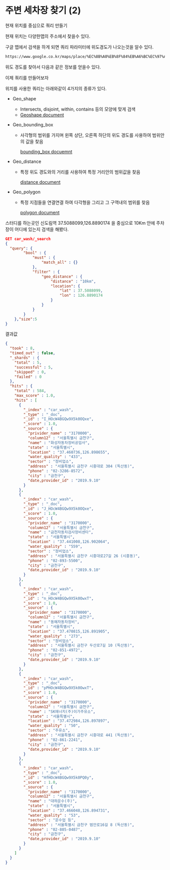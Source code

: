 # 주변 세차장 찾기 (2)

현재 위치를 중심으로 쿼리 만들기

현재 위치는 다양한맵의 주소에서 찾을수 있다.

구글 맵에서 검색을 하게 되면 쿼리 파라미터에 위도경도가 나오는것을 알수 있다. 

```txt
https://www.google.co.kr/maps/place/%EC%8B%A0%EB%8F%84%EB%A6%BC%EC%97%AD/@37.5088099,126.8890174,17z/data=!3m1!4b1!4m5!3m4!1s0x357c9e5dbb76b179:0x2f88a2d1152886e2!8m2!3d37.5088099!4d126.8912061?hl=ko
```

위도 경도를 찾아서 다음과 같은 정보를 얻을수 있다.

이제 쿼리를 만들어보자

위치를 사용한 쿼리는 아래와같이 4가지의 종류가 있다.

* Geo_shape 

  * Intersects, disjoint, within, contains 등의 모양에 맞게 검색
  * [Geoshape document](https://www.elastic.co/guide/en/elasticsearch/reference/6.7/query-dsl-geo-shape-query.html)

* Geo_bounding_box

  * 사각형의 범위를 가지며 왼쪽 상단, 오른쪽 하단의 위도 경도를 사용하여 범위안의 값을 찾음

    [bounding_box docuemnt](https://www.elastic.co/guide/en/elasticsearch/reference/6.7/query-dsl-geo-bounding-box-query.html) 

* Geo_distance

  * 특정 위도 경도와의 거리를 사용하여 특정 거리안의 범위값을 찾음

    [distance document](https://www.elastic.co/guide/en/elasticsearch/reference/6.7/query-dsl-geo-distance-query.html)

* Geo_polygon

  * 특정 지점들을 연결연결 하여 다각형을 그리고 그 구역내의 범위를 찾음

    [polygon document ](https://www.elastic.co/guide/en/elasticsearch/reference/6.7/query-dsl-geo-polygon-query.html)

스터디를 하는곳인 신도림역 37.5088099,126.8890174 을 중심으로 10Km 안에 주차장이 어디에 있는지 검색을 해봤다.

```json
GET car_wash/_search
{
  "query": {
        "bool" : {
            "must" : {
                "match_all" : {}
            },
            "filter" : {
                "geo_distance" : {
                    "distance" : "10km",
                    "location": {
                        "lat" : 37.5088099,
                        "lon" : 126.8890174 
                    }
                }
            }
        }
    },"size":5
}
```

결과값

```json
{
  "took" : 8,
  "timed_out" : false,
  "_shards" : {
    "total" : 5,
    "successful" : 5,
    "skipped" : 0,
    "failed" : 0
  },
  "hits" : {
    "total" : 584,
    "max_score" : 1.0,
    "hits" : [
      {
        "_index" : "car_wash",
        "_type" : "_doc",
        "_id" : "I_HOcW4BGQw9X5k0OQxe",
        "_score" : 1.0,
        "_source" : {
          "privider_name" : "3170000",
          "column12" : "서울특별시 금천구",
          "name" : "화성자동차정비공업사",
          "state" : "서울특별시",
          "location" : "37.460736,126.898655",
          "water_quality" : "433",
          "sector" : "정비업소",
          "address" : "서울특별시 금천구 시흥대로 304 (독산동)",
          "phone" : "02-3286-8572",
          "city" : "금천구",
          "date,provider_id" : "2019.9.10"
        }
      },
      {
        "_index" : "car_wash",
        "_type" : "_doc",
        "_id" : "J_HOcW4BGQw9X5k0OQxe",
        "_score" : 1.0,
        "_source" : {
          "privider_name" : "3170000",
          "column12" : "서울특별시 금천구",
          "name" : "금천자동차검사정비센타",
          "state" : "서울특별시",
          "location" : "37.441008,126.902064",
          "water_quality" : "559",
          "sector" : "정비업소",
          "address" : "서울특별시 금천구 시흥대로27길 26 (시흥동)",
          "phone" : "02-893-5500",
          "city" : "금천구",
          "date,provider_id" : "2019.9.10"
        }
      },
      {
        "_index" : "car_wash",
        "_type" : "_doc",
        "_id" : "n_HOcW4BGQw9X5k0OwxT",
        "_score" : 1.0,
        "_source" : {
          "privider_name" : "3170000",
          "column12" : "서울특별시 금천구",
          "name" : "동해자동차정비",
          "state" : "서울특별시",
          "location" : "37.470815,126.891905",
          "water_quality" : "273",
          "sector" : "정비업소",
          "address" : "서울특별시 금천구 두산로7길 10 (독산동)",
          "phone" : "02-851-4972",
          "city" : "금천구",
          "date,provider_id" : "2019.9.10"
        }
      },
      {
        "_index" : "car_wash",
        "_type" : "_doc",
        "_id" : "pPHOcW4BGQw9X5k0OwxT",
        "_score" : 1.0,
        "_source" : {
          "privider_name" : "3170000",
          "column12" : "서울특별시 금천구",
          "name" : "SK에너지(주)이가주유소",
          "state" : "서울특별시",
          "location" : "37.472984,126.897897",
          "water_quality" : "50",
          "sector" : "주유소",
          "address" : "서울특별시 금천구 시흥대로 441 (독산동)",
          "phone" : "02-861-2241",
          "city" : "금천구",
          "date,provider_id" : "2019.9.10"
        }
      },
      {
        "_index" : "car_wash",
        "_type" : "_doc",
        "_id" : "HfHOcW4BGQw9X5k0PQ0y",
        "_score" : 1.0,
        "_source" : {
          "privider_name" : "3170000",
          "column12" : "서울특별시 금천구",
          "name" : "대하운수(주)",
          "state" : "서울특별시",
          "location" : "37.466048,126.894731",
          "water_quality" : "53",
          "sector" : "운수업 등",
          "address" : "서울특별시 금천구 범안로16길 8 (독산동)",
          "phone" : "02-805-0487",
          "city" : "금천구",
          "date,provider_id" : "2019.9.10"
        }
      }
    ]
  }
}

```





